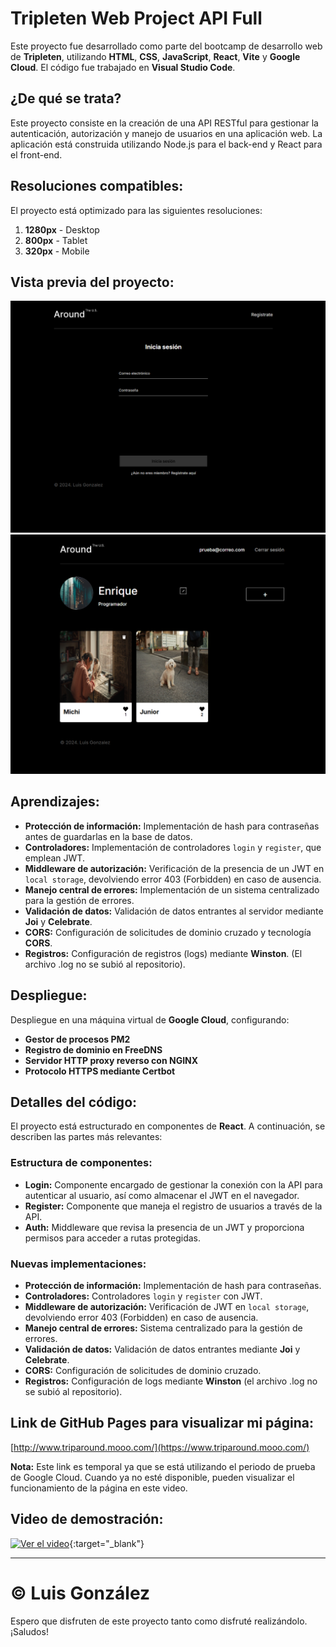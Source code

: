 # Tripleten Web Project API Full

Este proyecto fue desarrollado como parte del bootcamp de desarrollo web de **Tripleten**, utilizando **HTML**, **CSS**, **JavaScript**, **React**, **Vite** y **Google Cloud**. El código fue trabajado en **Visual Studio Code**.

## ¿De qué se trata?

Este proyecto consiste en la creación de una API RESTful para gestionar la autenticación, autorización y manejo de usuarios en una aplicación web. La aplicación está construida utilizando Node.js para el back-end y React para el front-end.

## Resoluciones compatibles:

El proyecto está optimizado para las siguientes resoluciones:

1. **1280px** - Desktop
2. **800px** - Tablet
3. **320px** - Mobile

## Vista previa del proyecto:

![Vista previa 1](./images/web_api_full2.png)
![Vista previa 2](./images/web_api_full1.png)

## Aprendizajes:

- **Protección de información:** Implementación de hash para contraseñas antes de guardarlas en la base de datos.
- **Controladores:** Implementación de controladores `login` y `register`, que emplean JWT.
- **Middleware de autorización:** Verificación de la presencia de un JWT en `local storage`, devolviendo error 403 (Forbidden) en caso de ausencia.
- **Manejo central de errores:** Implementación de un sistema centralizado para la gestión de errores.
- **Validación de datos:** Validación de datos entrantes al servidor mediante **Joi** y **Celebrate**.
- **CORS:** Configuración de solicitudes de dominio cruzado y tecnología **CORS**.
- **Registros:** Configuración de registros (logs) mediante **Winston**. (El archivo .log no se subió al repositorio).

## Despliegue:

Despliegue en una máquina virtual de **Google Cloud**, configurando:

- **Gestor de procesos PM2**
- **Registro de dominio en FreeDNS**
- **Servidor HTTP proxy reverso con NGINX**
- **Protocolo HTTPS mediante Certbot**

## Detalles del código:

El proyecto está estructurado en componentes de **React**. A continuación, se describen las partes más relevantes:

### Estructura de componentes:

- **Login:** Componente encargado de gestionar la conexión con la API para autenticar al usuario, así como almacenar el JWT en el navegador.
- **Register:** Componente que maneja el registro de usuarios a través de la API.
- **Auth:** Middleware que revisa la presencia de un JWT y proporciona permisos para acceder a rutas protegidas.

### Nuevas implementaciones:

- **Protección de información:** Implementación de hash para contraseñas.
- **Controladores:** Controladores `login` y `register` con JWT.
- **Middleware de autorización:** Verificación de JWT en `local storage`, devolviendo error 403 (Forbidden) en caso de ausencia.
- **Manejo central de errores:** Sistema centralizado para la gestión de errores.
- **Validación de datos:** Validación de datos entrantes mediante **Joi** y **Celebrate**.
- **CORS:** Configuración de solicitudes de dominio cruzado.
- **Registros:** Configuración de logs mediante **Winston** (el archivo .log no se subió al repositorio).

## Link de GitHub Pages para visualizar mi página:

[http://www.triparound.mooo.com/](https://www.triparound.mooo.com/)

**Nota:** Este link es temporal ya que se está utilizando el periodo de prueba de Google Cloud. Cuando ya no esté disponible, pueden visualizar el funcionamiento de la página en este video.

## Video de demostración:

[![Ver el video](http://img.youtube.com/vi/WeMoGTPZ2Yw/0.jpg)](https://youtu.be/WeMoGTPZ2Yw){:target="_blank"}


---

# © Luis González

Espero que disfruten de este proyecto tanto como disfruté realizándolo. ¡Saludos!
